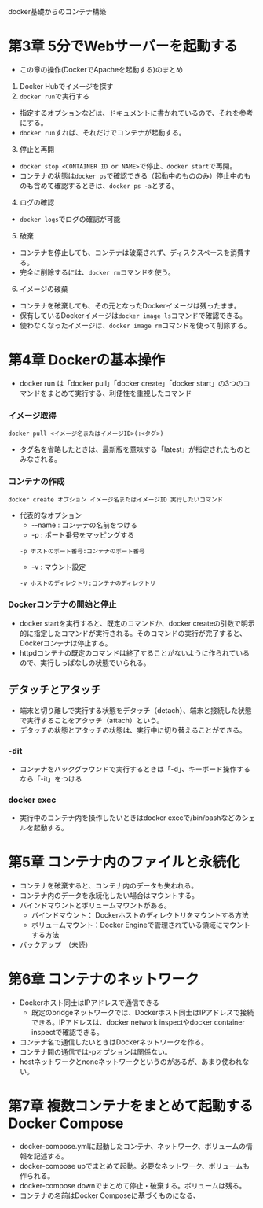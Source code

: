 docker基礎からのコンテナ構築

# 第3章 5分でWebサーバーを起動する
- この章の操作(DockerでApacheを起動する)のまとめ
1. Docker Hubでイメージを探す
2. `docker run`で実行する
  - 指定するオプションなどは、ドキュメントに書かれているので、それを参考にする。
  - `docker run`すれば、それだけでコンテナが起動する。
3. 停止と再開
  - `docker stop <CONTAINER ID or NAME>`で停止、`docker start`で再開。
  - コンテナの状態は`docker ps`で確認できる（起動中のもののみ）停止中のものも含めて確認するときは、`docker ps -a`とする。
4. ログの確認
  - `docker logs`でログの確認が可能
5. 破棄
  - コンテナを停止しても、コンテナは破棄されず、ディスクスペースを消費する。
  - 完全に削除するには、`docker rm`コマンドを使う。
6. イメージの破棄
  - コンテナを破棄しても、その元となったDockerイメージは残ったまま。
  - 保有しているDockerイメージは`docker image ls`コマンドで確認できる。
  - 使わなくなったイメージは、`docker image rm`コマンドを使って削除する。

# 第4章 Dockerの基本操作
- docker run は「docker pull」「docker create」「docker start」の3つのコマンドをまとめて実行する、利便性を重視したコマンド

### イメージ取得
```
docker pull <イメージ名またはイメージID>(:<タグ>)
```
- タグ名を省略したときは、最新版を意味する「latest」が指定されたものとみなされる。

### コンテナの作成
```
docker create オプション イメージ名またはイメージID 実行したいコマンド
```
- 代表的なオプション
  - --name : コンテナの名前をつける
  - -p : ポート番号をマッピングする
  ```
  -p ホストのポート番号:コンテナのポート番号
  ```
  - -v : マウント設定
  ```
  -v ホストのディレクトリ:コンテナのディレクトリ
  ```

### Dockerコンテナの開始と停止
- docker startを実行すると、既定のコマンドか、docker createの引数で明示的に指定したコマンドが実行される。そのコマンドの実行が完了すると、Dockerコンテナは停止する。
- httpdコンテナの既定のコマンドは終了することがないように作られているので、実行しっぱなしの状態でいられる。

## デタッチとアタッチ
- 端末と切り離しで実行する状態をデタッチ（detach）、端末と接続した状態で実行することをアタッチ（attach）という。
- デタッチの状態とアタッチの状態は、実行中に切り替えることができる。

### -dit
- コンテナをバックグラウンドで実行するときは「-d」、キーボード操作するなら「-it」をつける

### docker exec
- 実行中のコンテナ内を操作したいときはdocker execで/bin/bashなどのシェルを起動する。

# 第5章 コンテナ内のファイルと永続化
- コンテナを破棄すると、コンテナ内のデータも失われる。
- コンテナ内のデータを永続化したい場合はマウントする。
- バインドマウントとボリュームマウントがある。
  - バインドマウント： Dockerホストのディレクトリをマウントする方法
  - ボリュームマウント：Docker Engineで管理されている領域にマウントする方法
- バックアップ　（未読）

# 第6章 コンテナのネットワーク
- Dockerホスト同士はIPアドレスで通信できる
  - 既定のbridgeネットワークでは、Dockerホスト同士はIPアドレスで接続できる。IPアドレスは、docker network inspectやdocker container inspectで確認できる。
- コンテナ名で通信したいときはDockerネットワークを作る。
- コンテナ間の通信では-pオプションは関係ない。
- hostネットワークとnoneネットワークというのがあるが、あまり使われない。

# 第7章 複数コンテナをまとめて起動するDocker Compose
- docker-compose.ymlに起動したコンテナ、ネットワーク、ボリュームの情報を記述する。
- docker-compose upでまとめて起動。必要なネットワーク、ボリュームも作られる。
- docker-compose downでまとめて停止・破棄する。ボリュームは残る。
- コンテナの名前はDocker Composeに基づくものになる、
